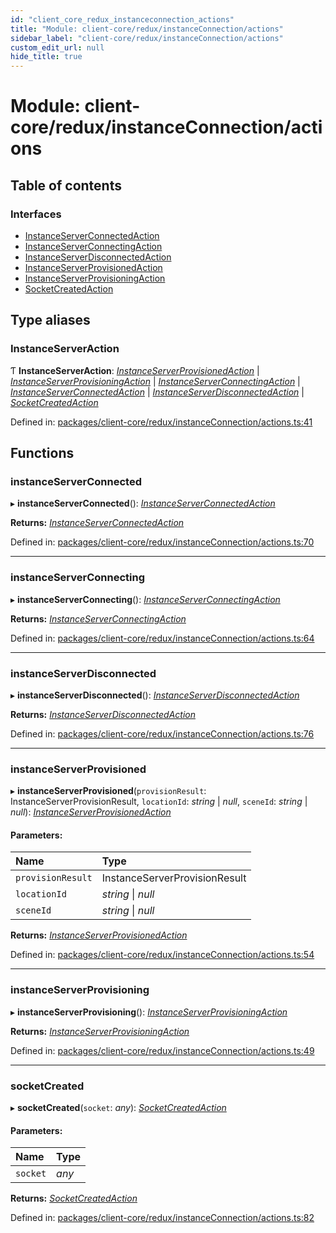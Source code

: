 ```yaml
---
id: "client_core_redux_instanceconnection_actions"
title: "Module: client-core/redux/instanceConnection/actions"
sidebar_label: "client-core/redux/instanceConnection/actions"
custom_edit_url: null
hide_title: true
---
```


# Module: client-core/redux/instanceConnection/actions

## Table of contents

### Interfaces

- [InstanceServerConnectedAction](../interfaces/client_core_redux_instanceconnection_actions.instanceserverconnectedaction.md)
- [InstanceServerConnectingAction](../interfaces/client_core_redux_instanceconnection_actions.instanceserverconnectingaction.md)
- [InstanceServerDisconnectedAction](../interfaces/client_core_redux_instanceconnection_actions.instanceserverdisconnectedaction.md)
- [InstanceServerProvisionedAction](../interfaces/client_core_redux_instanceconnection_actions.instanceserverprovisionedaction.md)
- [InstanceServerProvisioningAction](../interfaces/client_core_redux_instanceconnection_actions.instanceserverprovisioningaction.md)
- [SocketCreatedAction](../interfaces/client_core_redux_instanceconnection_actions.socketcreatedaction.md)

## Type aliases

### InstanceServerAction

Ƭ **InstanceServerAction**: [*InstanceServerProvisionedAction*](../interfaces/client_core_redux_instanceconnection_actions.instanceserverprovisionedaction.md) \| [*InstanceServerProvisioningAction*](../interfaces/client_core_redux_instanceconnection_actions.instanceserverprovisioningaction.md) \| [*InstanceServerConnectingAction*](../interfaces/client_core_redux_instanceconnection_actions.instanceserverconnectingaction.md) \| [*InstanceServerConnectedAction*](../interfaces/client_core_redux_instanceconnection_actions.instanceserverconnectedaction.md) \| [*InstanceServerDisconnectedAction*](../interfaces/client_core_redux_instanceconnection_actions.instanceserverdisconnectedaction.md) \| [*SocketCreatedAction*](../interfaces/client_core_redux_instanceconnection_actions.socketcreatedaction.md)

Defined in: [packages/client-core/redux/instanceConnection/actions.ts:41](https://github.com/xr3ngine/xr3ngine/blob/5c3dcaef1/packages/client-core/redux/instanceConnection/actions.ts#L41)

## Functions

### instanceServerConnected

▸ **instanceServerConnected**(): [*InstanceServerConnectedAction*](../interfaces/client_core_redux_instanceconnection_actions.instanceserverconnectedaction.md)

**Returns:** [*InstanceServerConnectedAction*](../interfaces/client_core_redux_instanceconnection_actions.instanceserverconnectedaction.md)

Defined in: [packages/client-core/redux/instanceConnection/actions.ts:70](https://github.com/xr3ngine/xr3ngine/blob/5c3dcaef1/packages/client-core/redux/instanceConnection/actions.ts#L70)

___

### instanceServerConnecting

▸ **instanceServerConnecting**(): [*InstanceServerConnectingAction*](../interfaces/client_core_redux_instanceconnection_actions.instanceserverconnectingaction.md)

**Returns:** [*InstanceServerConnectingAction*](../interfaces/client_core_redux_instanceconnection_actions.instanceserverconnectingaction.md)

Defined in: [packages/client-core/redux/instanceConnection/actions.ts:64](https://github.com/xr3ngine/xr3ngine/blob/5c3dcaef1/packages/client-core/redux/instanceConnection/actions.ts#L64)

___

### instanceServerDisconnected

▸ **instanceServerDisconnected**(): [*InstanceServerDisconnectedAction*](../interfaces/client_core_redux_instanceconnection_actions.instanceserverdisconnectedaction.md)

**Returns:** [*InstanceServerDisconnectedAction*](../interfaces/client_core_redux_instanceconnection_actions.instanceserverdisconnectedaction.md)

Defined in: [packages/client-core/redux/instanceConnection/actions.ts:76](https://github.com/xr3ngine/xr3ngine/blob/5c3dcaef1/packages/client-core/redux/instanceConnection/actions.ts#L76)

___

### instanceServerProvisioned

▸ **instanceServerProvisioned**(`provisionResult`: InstanceServerProvisionResult, `locationId`: *string* \| *null*, `sceneId`: *string* \| *null*): [*InstanceServerProvisionedAction*](../interfaces/client_core_redux_instanceconnection_actions.instanceserverprovisionedaction.md)

#### Parameters:

Name | Type |
:------ | :------ |
`provisionResult` | InstanceServerProvisionResult |
`locationId` | *string* \| *null* |
`sceneId` | *string* \| *null* |

**Returns:** [*InstanceServerProvisionedAction*](../interfaces/client_core_redux_instanceconnection_actions.instanceserverprovisionedaction.md)

Defined in: [packages/client-core/redux/instanceConnection/actions.ts:54](https://github.com/xr3ngine/xr3ngine/blob/5c3dcaef1/packages/client-core/redux/instanceConnection/actions.ts#L54)

___

### instanceServerProvisioning

▸ **instanceServerProvisioning**(): [*InstanceServerProvisioningAction*](../interfaces/client_core_redux_instanceconnection_actions.instanceserverprovisioningaction.md)

**Returns:** [*InstanceServerProvisioningAction*](../interfaces/client_core_redux_instanceconnection_actions.instanceserverprovisioningaction.md)

Defined in: [packages/client-core/redux/instanceConnection/actions.ts:49](https://github.com/xr3ngine/xr3ngine/blob/5c3dcaef1/packages/client-core/redux/instanceConnection/actions.ts#L49)

___

### socketCreated

▸ **socketCreated**(`socket`: *any*): [*SocketCreatedAction*](../interfaces/client_core_redux_instanceconnection_actions.socketcreatedaction.md)

#### Parameters:

Name | Type |
:------ | :------ |
`socket` | *any* |

**Returns:** [*SocketCreatedAction*](../interfaces/client_core_redux_instanceconnection_actions.socketcreatedaction.md)

Defined in: [packages/client-core/redux/instanceConnection/actions.ts:82](https://github.com/xr3ngine/xr3ngine/blob/5c3dcaef1/packages/client-core/redux/instanceConnection/actions.ts#L82)
